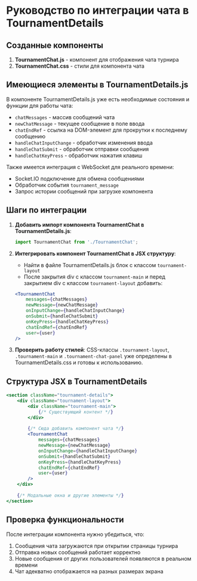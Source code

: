 # Руководство по интеграции чата в TournamentDetails

## Созданные компоненты

1. **TournamentChat.js** - компонент для отображения чата турнира
2. **TournamentChat.css** - стили для компонента чата

## Имеющиеся элементы в TournamentDetails.js

В компоненте TournamentDetails.js уже есть необходимые состояния и функции для работы чата:
- `chatMessages` - массив сообщений чата
- `newChatMessage` - текущее сообщение в поле ввода
- `chatEndRef` - ссылка на DOM-элемент для прокрутки к последнему сообщению
- `handleChatInputChange` - обработчик изменения ввода
- `handleChatSubmit` - обработчик отправки сообщения
- `handleChatKeyPress` - обработчик нажатия клавиш

Также имеется интеграция с WebSocket для реального времени:
- Socket.IO подключение для обмена сообщениями
- Обработчик события `tournament_message`
- Запрос истории сообщений при загрузке компонента

## Шаги по интеграции

1. **Добавить импорт компонента TournamentChat в TournamentDetails.js**:
   ```javascript
   import TournamentChat from './TournamentChat';
   ```

2. **Интегрировать компонент TournamentChat в JSX структуру**:
   - Найти в файле TournamentDetails.js блок с классом `tournament-layout` 
   - После закрытия div с классом `tournament-main` и перед закрытием div с классом `tournament-layout` добавить:
   ```jsx
   <TournamentChat 
       messages={chatMessages}
       newMessage={newChatMessage}
       onInputChange={handleChatInputChange}
       onSubmit={handleChatSubmit}
       onKeyPress={handleChatKeyPress}
       chatEndRef={chatEndRef}
       user={user}
   />
   ```

3. **Проверить работу стилей**:
   CSS-классы `.tournament-layout`, `.tournament-main` и `.tournament-chat-panel` уже определены в TournamentDetails.css и готовы к использованию.

## Структура JSX в TournamentDetails

```jsx
<section className="tournament-details">
    <div className="tournament-layout">
        <div className="tournament-main">
            {/* Существующий контент */}
        </div>
        
        {/* Сюда добавить компонент чата */}
        <TournamentChat 
            messages={chatMessages}
            newMessage={newChatMessage}
            onInputChange={handleChatInputChange}
            onSubmit={handleChatSubmit}
            onKeyPress={handleChatKeyPress}
            chatEndRef={chatEndRef}
            user={user}
        />
    </div>
    
    {/* Модальные окна и другие элементы */}
</section>
```

## Проверка функциональности

После интеграции компонента нужно убедиться, что:
1. Сообщения чата загружаются при открытии страницы турнира
2. Отправка новых сообщений работает корректно
3. Новые сообщения от других пользователей появляются в реальном времени
4. Чат адекватно отображается на разных размерах экрана 